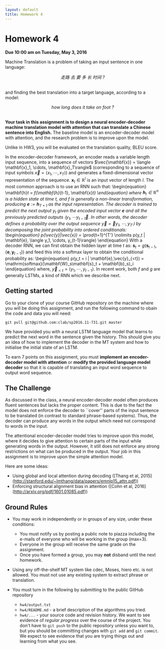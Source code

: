 ```yaml
---
layout: default
title: Homework 4
---
```

# Homework 4

**Due 10:00 am on Tuesday, May 3, 2016**

Machine Translation is a problem of taking an input sentence in one language:

<center><i>走路 去 要 多 长 时间 ?</i></center>
<br />

and finding the best translation into a target language, according to a model:

<center><i>how long does it take on foot ?</i></center>
<br />

**Your task in this assignment is to design a neural encoder-decoder machine translation model with attention that can translate a Chinese sentence into English.** The baseline model is an
encoder-decoder model with attention, and the research problem is to improve upon the model.

Unlike in HW3, you will be evaluated on the translation quality, BLEU score.

In the encoder-decoder framework, an encoder reads a variable length input
sequence, into a sequence of vectors $\vec{\mathbf{x}} = \langle \mathbf{x}_1,
\cdots, \mathbf{x}_T\rangle$ (corresponding to a sequence of input symbols
$\vec{x} = \langle x_1,
\cdots, x_T\rangle$) and generates a fixed-dimensional vector
representation of the sequence.
$\mathbf{x}_t \in \mathbb{R}^{l}$ is an input vector of length $l$.
The most common approach is to use an RNN such that:
\begin{equation}
\mathbf{h}_t = f(\mathbf{h}_{t-1}, \mathbf{x}_t)
\end{equation}
where $\mathbf{h}_t \in \mathbb{R}^n$ is a hidden state at time $t$, and
$f$ is generally a non-linear transformation, producing
$\mathbf{e} := \mathbf{h}_{T+1}$ as the input representation.
The decoder is
trained to predict the next output $y_t$ given the encoded input vector
$\mathbf{e}$ and all the previously predicted outputs
$\langle y_1, \cdots y_{t-1}\rangle$.
In other words, the decoder defines a probability over the output sequence
$\vec{y} = \langle y_1, \cdots, y_{T'}\rangle$ by decomposing
the joint probability into ordered conditionals:
\begin{equation}
p(\vec{y}|\vec{x}) = \prod_{t=1}^{T'} \nolimits p(y_t |
\mathbf{e}, \langle y_1, \cdots, y_{t-1}\rangle)
\end{equation}
With a decoder RNN, we can first obtain the hidden layer at time $t$ as:
$\mathbf{s}_t = g(\mathbf{s}_{t-1}, {\{\mathbf{e}, \mathbf{y}_{t-1}\}})$
and feed this into a softmax layer to obtain the conditional probability as:
\begin{equation}
p(y_t = i | \mathbf{e},\vec{y}_{<t}) = \mathrm{softmax}(\mathbf{W}_s\mathbf{s}_t + \mathbf{b}_s)_i
\end{equation}
where, $\vec{y}_{<t} = \langle y_1, \cdots, y_{t-1}\rangle$.
In recent work, both $f$ and $g$ are generally LSTMs,
a kind of RNN which we describe next.


## Getting started

Go to your clone of your course GitHub repository on the machine where you will be doing this assignment, and run the following command to obain the code and data you will need:

    git pull git@github.com:clab/sp2016.11-731.git master

We have provided you with a neural LSTM language model that learns to predict the next word in the sentence given the history. This should give you an idea of how to implement the decoder in the MT system and how to initialise the initial state of an LSTM.

To earn 7 points on this assignment, you must **implement an encoder-decoder model with attention** or **modify the provided language model decoder** so that it is capable of translating an input word sequence to output word sequence.

## The Challenge

As discussed in the class, a neural encoder-decoder model often produces fluent sentences but lacks the proper content. This is due to the fact the model does not enforce the decoder to ``cover'' parts of the input sentence to be translated (in contrast to standard phrase-based systems). Thus, the decoder can produce any words in the output which need not correspond to words in the input. 

The attentional encoder-decoder model tries to improve upon this model, where it decides to give attention to certain parts of the input while generating words in the output. However, it still does not enforce any strong restrictions on what can be produced in the output. Your job in this assignment is to improve upon the simple attention model.

Here are some ideas:

* Using global and local attention during decoding ([Thang et al, 2015] (http://stanford.edu/~lmthang/data/papers/emnlp15_attn.pdf))
* Enforcing structural alignment bias in attention ([Cohn et al, 2016] (http://arxiv.org/pdf/1601.01085.pdf))

## Ground Rules

 * You may work in independently or in groups of any size, under these conditions:
    * You must notify us by posting a public note to piazza including the e-mails of everyone who will be working in the group (max=3).
    * Everyone in the group will receive the same grade on the assignment.
    * Once you have formed a group, you may **not** disband until the next homework.
 * Using any off-the-shelf MT system like cdec, Moses, hiero etc. is not allowed. You must not use any existing system to extract phrase or translation.

 * You must turn in the following by submitting to the public GitHub repository
    * `hw4/output.txt`
    * `hw4/README.md` - a brief description of the algorithms you tried.
    * `hw4/...` - your source code and revision history. We want to see evidence of *regular progress* over the course of the project. You don't have to `git push` to the public repository unless you want to, but you should be committing changes with `git add` and `git commit`. We expect to see evidence that you are trying things out and learning from what you see.

